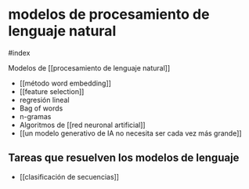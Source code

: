 # modelos de procesamiento de lenguaje natural
#index 

Modelos de [[procesamiento de lenguaje natural]]

- [[método word embedding]]
- [[feature selection]]
- regresión lineal
- Bag of words
- n-gramas
- Algoritmos de [[red neuronal artificial]]
- [[un modelo generativo de IA no necesita ser cada vez más grande]]

## Tareas que resuelven los modelos de lenguaje

- [[clasificación de secuencias]]